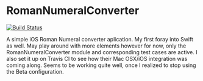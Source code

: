# RomanNumeralConverter
[![Build Status](https://travis-ci.org/chriscm2006/RomanNumeralConverter.svg?branch=master)](https://travis-ci.org/chriscm2006/RomanNumeralConverter)

A simple iOS Roman Numeral converter aplication.  My first foray into Swift as well.  May play around with more elements
however for now, only the RomanNumeralConverter module and corresponding test cases are active.  I also set it up on
Travis CI to see how their Mac OSX/iOS integration was coming along.  Seems to be working quite well, once I realized
to stop using the Beta configuration.


